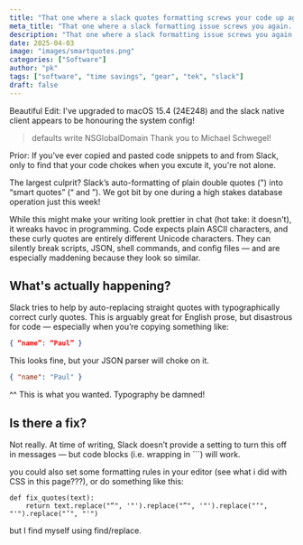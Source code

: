 ```yaml
---
title: "That one where a slack quotes formatting screws your code up again..."
meta_title: "That one where a slack formatting issue screws you again..."
description: "That one where a slack formatting issue screws you again..."
date: 2025-04-03
image: "images/smartquotes.png"
categories: ["Software"]
author: "pk"
tags: ["software", "time savings", "gear", "tek", "slack"]
draft: false
---
```


Beautiful Edit: 
I've upgraded to macOS 15.4 (24E248) and the slack native client appears to be honouring the system config!
> defaults write NSGlobalDomain
Thank you to Michael Schwegel!

Prior:
If you’ve ever copied and pasted code snippets to and from Slack, only to find that your code chokes when you excute it, you're not alone.

The largest culprit? Slack’s auto-formatting of plain double quotes (") into “smart quotes” (“ and ”). We got bit by one during a high stakes database operation just this week!

While this might make your writing look prettier in chat (hot take: it doesn't), it wreaks havoc in programming. Code expects plain ASCII characters, and these curly quotes are entirely different Unicode characters. They can silently break scripts, JSON, shell commands, and config files — and are especially maddening because they look so similar.

## What's actually happening?

Slack tries to help by auto-replacing straight quotes with typographically correct curly quotes. This is arguably great for English prose, but disastrous for code — especially when you’re copying something like:

```json
{ “name”: “Paul” }
```

This looks fine, but your JSON parser will choke on it.

```json
{ "name": "Paul" }
```
^^ This is what you wanted. Typography be damned! 


## Is there a fix?

Not really. At time of writing, Slack doesn’t provide a setting to turn this off in messages — but code blocks (i.e. wrapping in ```) will work.

you could also set some formatting rules in your editor (see what i did with CSS in this page???), or do something like this:
```
def fix_quotes(text):
    return text.replace("“", '"').replace("”", '"').replace("‘", "'").replace("’", "'")
```
but I find myself using find/replace.



